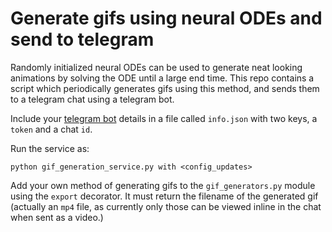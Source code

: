 # Generate gifs using neural ODEs and send to telegram

Randomly initialized neural ODEs can be used to generate neat looking animations by solving the ODE until a large end time. This repo contains a script which periodically generates gifs using this method, and sends them to a telegram chat using a telegram bot.

Include your [telegram bot](https://core.telegram.org/bots) details in a file called `info.json` with two keys, a `token` and a chat `id`.

Run the service as:

`python gif_generation_service.py with <config_updates>`

Add your own method of generating gifs to the `gif_generators.py` module using the `export` decorator. It must return the filename of the generated gif (actually an `mp4` file, as currently only those can be viewed inline in the chat when sent as a video.)
